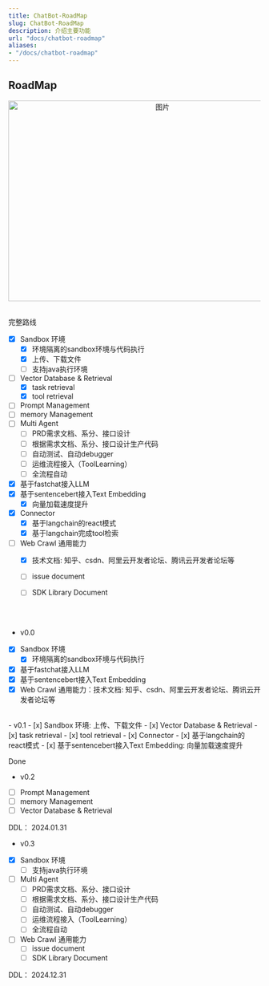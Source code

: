 ```yaml
---
title: ChatBot-RoadMap
slug: ChatBot-RoadMap
description: 介绍主要功能
url: "docs/chatbot-roadmap"
aliases:
- "/docs/chatbot-roadmap"
---
```


## RoadMap

<div align=center>
  <img src="/images/chatbot/devops-chatbot-module-v2.png" alt="图片" width="600" height="400">
</div>
<br>


完整路线
- [x] Sandbox 环境
  - [x] 环境隔离的sandbox环境与代码执行
  - [x] 上传、下载文件
  - [ ] 支持java执行环境
- [ ] Vector Database & Retrieval
  - [x] task retrieval
  - [x] tool retrieval
- [ ] Prompt Management
- [ ] memory Management
- [ ] Multi Agent
  - [ ] PRD需求文档、系分、接口设计
  - [ ] 根据需求文档、系分、接口设计生产代码
  - [ ] 自动测试、自动debugger
  - [ ] 运维流程接入（ToolLearning）
  - [ ] 全流程自动
- [x] 基于fastchat接入LLM
- [x] 基于sentencebert接入Text Embedding
  - [x] 向量加载速度提升
- [x] Connector
  - [x] 基于langchain的react模式
  - [x] 基于langchain完成tool检索
- [ ] Web Crawl 通用能力
  - [x] 技术文档: 知乎、csdn、阿里云开发者论坛、腾讯云开发者论坛等
  - [ ] issue document
  - [ ] SDK Library Document


<br><br>

- v0.0
- [x] Sandbox 环境
  - [x] 环境隔离的sandbox环境与代码执行
- [x] 基于fastchat接入LLM
- [x] 基于sentencebert接入Text Embedding
- [x] Web Crawl 通用能力：技术文档: 知乎、csdn、阿里云开发者论坛、腾讯云开发者论坛等
<br>
- v0.1
- [x] Sandbox 环境: 上传、下载文件
- [x] Vector Database & Retrieval
  - [x] task retrieval
  - [x] tool retrieval
- [x] Connector
  - [x] 基于langchain的react模式
- [x] 基于sentencebert接入Text Embedding: 向量加载速度提升

Done
<br>

- v0.2
- [ ] Prompt Management
- [ ] memory Management
- [ ] Vector Database & Retrieval

DDL： 2024.01.31
<br>

- v0.3
- [x] Sandbox 环境
  - [ ] 支持java执行环境
- [ ] Multi Agent
  - [ ] PRD需求文档、系分、接口设计
  - [ ] 根据需求文档、系分、接口设计生产代码
  - [ ] 自动测试、自动debugger
  - [ ] 运维流程接入（ToolLearning）
  - [ ] 全流程自动
- [ ] Web Crawl 通用能力
  - [ ] issue document
  - [ ] SDK Library Document

DDL： 2024.12.31
<br>